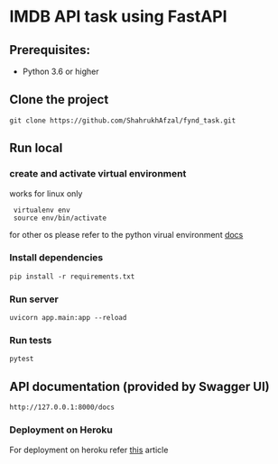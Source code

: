 # IMDB API task using FastAPI


## Prerequisites:

- Python 3.6 or higher

## Clone the project

```
git clone https://github.com/ShahrukhAfzal/fynd_task.git
```

## Run local

### create and activate virtual environment 

 works for linux only
```
 virtualenv env
 source env/bin/activate
```
for other os please refer to the python virual environment [docs](https://docs.python.org/3.6/tutorial/venv.html)

### Install dependencies

```
pip install -r requirements.txt
```

### Run server

```
uvicorn app.main:app --reload
```

### Run tests

```
pytest
```

## API documentation (provided by Swagger UI)

```
http://127.0.0.1:8000/docs
```

### Deployment on Heroku

For deployment on heroku refer [this](https://www.tutlinks.com/create-and-deploy-fastapi-app-to-heroku/) article
